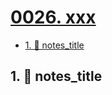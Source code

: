 # [0026. xxx](https://github.com/Tdahuyou/TNotes.notes/tree/main/notes/0026.%20xxx)

<!-- region:toc -->

- [1. 📒 notes_title](#1--notes_title)

<!-- endregion:toc -->

## 1. 📒 notes_title
